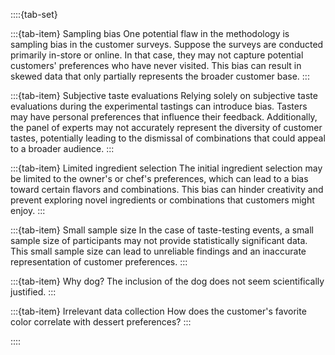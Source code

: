 
::::{tab-set}

:::{tab-item} Sampling bias
One potential flaw in the methodology is sampling bias in the customer surveys.
Suppose the surveys are conducted primarily in-store or online. In that case, they may not capture potential customers' preferences who have never visited.
This bias can result in skewed data that only partially represents the broader customer base.
:::

:::{tab-item} Subjective taste evaluations
Relying solely on subjective taste evaluations during the experimental tastings can introduce bias. Tasters may have personal preferences that influence their feedback. Additionally, the panel of experts may not accurately represent the diversity of customer tastes, potentially leading to the dismissal of combinations that could appeal to a broader audience.
:::

:::{tab-item} Limited ingredient selection
The initial ingredient selection may be limited to the owner's or chef's preferences, which can lead to a bias toward certain flavors and combinations.
This bias can hinder creativity and prevent exploring novel ingredients or combinations that customers might enjoy.
:::

:::{tab-item} Small sample size
In the case of taste-testing events, a small sample size of participants may not provide statistically significant data.
This small sample size can lead to unreliable findings and an inaccurate representation of customer preferences.
:::

:::{tab-item} Why dog?
The inclusion of the dog does not seem scientifically justified.
:::

:::{tab-item} Irrelevant data collection
How does the customer's favorite color correlate with dessert preferences?
:::

::::
